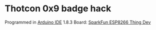 # Thotcon 0x9 badge hack

Programmed in [Arduino IDE](https://www.arduino.cc/en/Main/Software) 1.8.3
Board: [SparkFun ESP8266 Thing Dev](https://learn.sparkfun.com/tutorials/esp8266-thing-development-board-hookup-guide/setting-up-arduino)